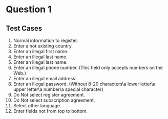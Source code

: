# Question 1 
## Test Cases
1. Normal information to register.
2. Enter a not existing country.
3. Enter an illegal first name.
4. Enter an illegal last name.
5. Enter an illegal last name.
6. Enter an illegal phone number. (This field only accepts numbers on the Web.)
7. Enter an illegal email address.
8. Enter an illegal password. (Without 8-20 characters\a lower letter\a upper letter\a number\a special character)
9. Do Not select register agreement.
10. Do Not select subscription agreement.
11. Select other language.
12. Enter fields not from top to bottom.
